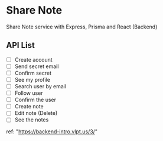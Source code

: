 # Share Note
Share Note service with Express, Prisma and React (Backend)

## API List

- [ ] Create account
- [ ] Send secret email
- [ ] Confirm secret
- [ ] See my profile
- [ ] Search user by email
- [ ] Follow user
- [ ] Confirm the user
- [ ] Create note
- [ ] Edit note (Delete)
- [ ] See the notes

ref: "https://backend-intro.vlpt.us/3/"